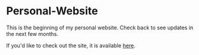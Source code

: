 # Personal-Website

This is the beginning of my personal website. Check back to see updates in the next few months.


If you'd like to check out the site, it is available [here](http://jcwebster.github.io).
